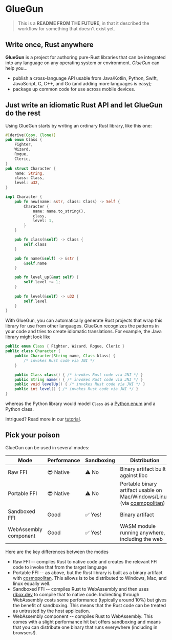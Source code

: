 # GlueGun

> This is a **README FROM THE FUTURE**, in that it described the workflow for something that doesn't exist yet.

## Write once, Rust anywhere

**GlueGun** is a project for authoring pure-Rust libraries that can be integrated into any language on any operating system or environment. *GlueGun* can help you...

* publish a cross-language API usable from Java/Kotlin, Python, Swift, JavaScript, C, C++, and Go (and adding more languages is easy);
* package up common code for use across mobile devices.

## Just write an idiomatic Rust API and let GlueGun do the rest

Using GlueGun starts by writing an ordinary Rust library, like this one:

```rust
#[derive(Copy, Clone)]
pub enum Class {
    Fighter,
    Wizard,
    Rogue,
    Cleric,
}
pub struct Character {
    name: String,
    class: Class,
    level: u32,
}

impl Character {
    pub fn new(name: &str, class: Class) -> Self {
        Character {
            name: name.to_string(),
            class,
            level: 1,
        }
    }

    pub fn class(&self) -> Class {
        self.class
    }

    pub fn name(&self) -> &str {
        &self.name
    }

    pub fn level_up(&mut self) {
        self.level += 1;
    }
    
    pub fn level(&self) -> u32 {
        self.level
    }
}
```

With GlueGun, you can automatically generate Rust projects that wrap this library for use from other languages.
GlueGun recognizes the patterns in your code and tries to create idiomatic translations.
For example, the Java library might look like

```java
public enum Class { Fighter, Wizard, Rogue, Cleric }
public class Character {
    public Character(String name, Class klass) {
        /* invokes Rust code via JNI */
    }

    public Class class() { /* invokes Rust code via JNI */ }
    public String name() { /* invokes Rust code via JNI */ }
    public void levelUp() { /* invokes Rust code via JNI */ }
    public int level() { /* invokes Rust code via JNI */ }
}
```

whereas the Python library would model `Class` as a [Python enum](https://docs.python.org/3/library/enum.html) and a Python class.

Intrigued? Read more in our [tutorial](./tutorial.md).

## Pick your poison

GlueGun can be used in several modes:

| Mode                              | Performance | Sandboxing | Distribution                                    |
| --------------------------------- | ----------- | ---------- | ----------------------------------------------- |
| Raw FFI                           | 😎 Native   | ⚠️ No       | Binary artifact built against libc              |
| Portable FFI                      | 😎 Native   | ⚠️ No       | Portable binary artifact usable on Mac/Windows/Linux (via [cosmopolitan][]) |
| Sandboxed FFI                     | Good        | ✅ Yes!    | Binary artifact                        |
| WebAssembly component             | Good        | ✅ Yes!    | WASM module running anywhere, including the web |

Here are the key differences between the modes

* Raw FFI -- compiles Rust to native code and creates the relevant FFI code to invoke that from the target language
* Portable FFI -- as above, but the Rust library is built as a binary artifact with [cosmopolitan][]. This allows is to be distributed to Windows, Mac, and linux equally well.
* Sandboxed FFI -- compiles Rust to WebAssembly and then uses [rlbox.dev][] to compile that to native code. Indirecting through WebAssembly costs some performance (typically around 10%) but gives the benefit of sandboxing. This means that the Rust code can be treated as untrusted by the host application.
* WebAssembly component -- compiles Rust to WebAssembly. This comes with a slight performance hit but offers sandboxing and means that you can distribute one binary that runs everywhere (including in browsers!).

[rlbox.dev]: https://rlbox.dev/
[cosmopolitan]: https://github.com/jart/cosmopolitan
